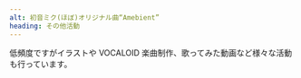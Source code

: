 ```yaml
---
alt: 初音ミク(ほぼ)オリジナル曲“Amebient”
heading: その他活動
---
```


<!-- markdownlint-disable MD041 -->

低頻度ですがイラストや VOCALOID 楽曲制作、歌ってみた動画など様々な活動も行っています。
